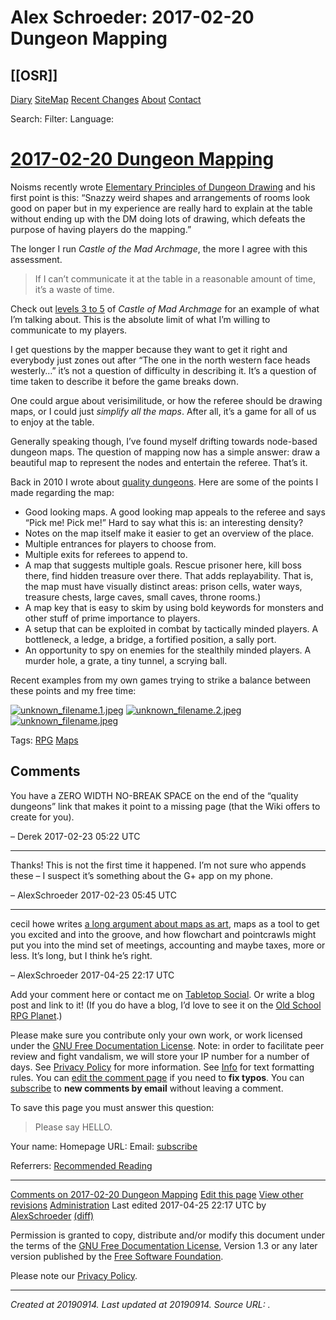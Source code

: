 # Alex Schroeder: 2017-02-20 Dungeon Mapping
 [[OSR]] 
---



[Diary](https://alexschroeder.ch/wiki/Diary) [SiteMap](https://alexschroeder.ch/wiki/SiteMap) [Recent Changes](https://alexschroeder.ch/wiki/Recent_Changes) [About](https://alexschroeder.ch/wiki/About) [Contact](https://alexschroeder.ch/wiki/Contact)

Search: Filter: Language:

# [2017-02-20 Dungeon Mapping](https://alexschroeder.ch/wiki?search=%222017-02-20+Dungeon+Mapping%22)

Noisms recently wrote [Elementary Principles of Dungeon Drawing](https://monstersandmanuals.blogspot.ch/2017/02/elementary-principles-of-dungeon-drawing.html) and his first point is this: “Snazzy weird shapes and arrangements of rooms look good on paper but in my experience are really hard to explain at the table without ending up with the DM doing lots of drawing, which defeats the purpose of having players do the mapping.”

The longer I run _Castle of the Mad Archmage_, the more I agree with this assessment.

> If I can’t communicate it at the table in a reasonable amount of time, it’s a waste of time.﻿

Check out [levels 3 to 5](https://greyhawkgrognard.blogspot.ch/2009/05/castle-of-mad-archmage-may-bonus.html) of _Castle of Mad Archmage_ for an example of what I’m talking about. This is the absolute limit of what I’m willing to communicate to my players.﻿

I get questions by the mapper because they want to get it right and everybody just zones out after “The one in the north western face heads westerly…” it’s not a question of difficulty in describing it. It’s a question of time taken to describe it before the game breaks down.﻿

One could argue about verisimilitude, or how the referee should be drawing maps, or I could just _simplify all the maps_. After all, it’s a game for all of us to enjoy at the table.﻿

Generally speaking though, I’ve found myself drifting towards node-based dungeon maps. The question of mapping now has a simple answer: draw a beautiful map to represent the nodes and entertain the referee. That’s it.

Back in 2010 I wrote about [quality dungeons](https://alexschroeder.ch/wiki/2010-02-05_Quality_Dungeons). Here are some of the points I made regarding the map:

*   Good looking maps. A good looking map appeals to the referee and says “Pick me! Pick me!” Hard to say what this is: an interesting density?
*   Notes on the map itself make it easier to get an overview of the place.
*   Multiple entrances for players to choose from.
*   Multiple exits for referees to append to.
*   A map that suggests multiple goals. Rescue prisoner here, kill boss there, find hidden treasure over there. That adds replayability. That is, the map must have visually distinct areas: prison cells, water ways, treasure chests, large caves, small caves, throne rooms.)
*   A map key that is easy to skim by using bold keywords for monsters and other stuff of prime importance to players.
*   A setup that can be exploited in combat by tactically minded players. A bottleneck, a ledge, a bridge, a fortified position, a sally port.
*   An opportunity to spy on enemies for the stealthily minded players. A murder hole, a grate, a tiny tunnel, a scrying ball.

Recent examples from my own games trying to strike a balance between these points and my free time:

[![unknown_filename.1.jpeg](./resources/201909140941_Alex_Schroeder__2017-02-20_Dungeon_Mapping.resources/unknown_filename.1.jpeg)](https://alexschroeder.ch/pics/16117940957_2a1cb1ed31_c.jpg) [![unknown_filename.2.jpeg](./resources/201909140941_Alex_Schroeder__2017-02-20_Dungeon_Mapping.resources/unknown_filename.2.jpeg)](https://alexschroeder.ch/pics/16805958768_71c38355d9_z.jpg) [![unknown_filename.jpeg](./resources/201909140941_Alex_Schroeder__2017-02-20_Dungeon_Mapping.resources/unknown_filename.jpeg)](https://alexschroeder.ch/pics/Wolkenriesen-gegen-Djinn.jpg)

Tags: [RPG](https://alexschroeder.ch/wiki?action=tag;id=RPG) [Maps](https://alexschroeder.ch/wiki?action=tag;id=Maps)

## Comments

You have a ZERO WIDTH NO-BREAK SPACE on the end of the “quality dungeons” link that makes it point to a missing page (that the Wiki offers to create for you).

– Derek 2017-02-23 05:22 UTC

* * *

Thanks! This is not the first time it happened. I’m not sure who appends these – I suspect it’s something about the G+ app on my phone.

– AlexSchroeder 2017-02-23 05:45 UTC

* * *

cecil howe writes [a long argument about maps as art](http://www.swordpeddler.com/maps-are-pretty/), maps as a tool to get you excited and into the groove, and how flowchart and pointcrawls might put you into the mind set of meetings, accounting and maybe taxes, more or less. It’s long, but I think he’s right.

– AlexSchroeder 2017-04-25 22:17 UTC

Add your comment here or contact me on [Tabletop Social](https://tabletop.social/@kensanata). Or write a blog post and link to it! (If you do have a blog, I’d love to see it on the [Old School RPG Planet](https://campaignwiki.org/osr/).)

Please make sure you contribute only your own work, or work licensed under the [GNU Free Documentation License](http://www.emacswiki.org/FDL). Note: in order to facilitate peer review and fight vandalism, we will store your IP number for a number of days. See [Privacy Policy](https://alexschroeder.ch/wiki/Privacy_Policy) for more information. See [Info](https://alexschroeder.ch/wiki/Info) for text formatting rules. You can [edit the comment page](https://alexschroeder.ch/wiki?action=edit;id=Comments_on_2017-02-20_Dungeon_Mapping) if you need to **fix typos**. You can [subscribe](https://alexschroeder.ch/wiki?action=subscribe;pages=Comments_on_2017-02-20_Dungeon_Mapping) to **new comments by email** without leaving a comment.

To save this page you must answer this question:

> Please say HELLO.

Your name: Homepage URL: Email: [subscribe](https://alexschroeder.ch/wiki?action=subscribe;pages=2017-02-20_Dungeon_Mapping)

Referrers: [Recommended Reading](http://questingblog.com/resources/)

* * *

[Comments on 2017-02-20 Dungeon Mapping](https://alexschroeder.ch/wiki/Comments_on_2017-02-20_Dungeon_Mapping) [Edit this page](https://alexschroeder.ch/wiki?action=edit;id=2017-02-20_Dungeon_Mapping) [View other revisions](https://alexschroeder.ch/wiki?action=history;id=2017-02-20_Dungeon_Mapping) [Administration](https://alexschroeder.ch/wiki?action=admin;id=2017-02-20_Dungeon_Mapping)
Last edited 2017-04-25 22:17 UTC by [AlexSchroeder](https://alexschroeder.ch/wiki/AlexSchroeder) [(diff)](https://alexschroeder.ch/wiki?action=browse;diff=2;id=2017-02-20_Dungeon_Mapping)

Permission is granted to copy, distribute and/or modify this document under the terms of the [GNU Free Documentation License](https://www.emacswiki.org/FDL), Version 1.3 or any later version published by the [Free Software Foundation](http://www.fsf.org/).

Please note our [Privacy Policy](https://alexschroeder.ch/wiki/Privacy_Policy).

---

_Created at 20190914._
_Last updated at 20190914._
_Source URL: [](https://alexschroeder.ch/wiki/2017-02-20_Dungeon_Mapping)._



